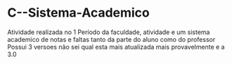 # C--Sistema-Academico
Atividade realizada no 1 Período da faculdade, atividade e um sistema academico de notas e faltas tanto da parte do aluno como do professor 
Possui 3 versoes não sei qual esta mais atualizada mais provavelmente e a 3.0

